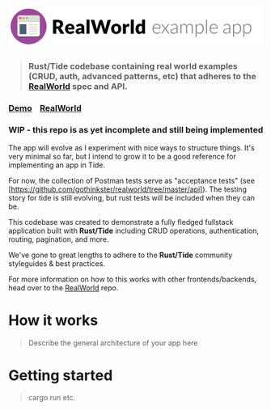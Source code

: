 # ![RealWorld Example App](logo.png)

> ### Rust/Tide codebase containing real world examples (CRUD, auth, advanced patterns, etc) that adheres to the [RealWorld](https://github.com/gothinkster/realworld) spec and API.


### [Demo](https://github.com/gothinkster/realworld)&nbsp;&nbsp;&nbsp;&nbsp;[RealWorld](https://github.com/gothinkster/realworld)

### WIP - this repo is as yet incomplete and still being implemented

The app will evolve as I experiment with nice ways to structure things. It's very minimal so far, but I intend to grow it to be a good reference for implementing an app in Tide.

For now, the collection of Postman tests serve as "acceptance tests" (see [https://github.com/gothinkster/realworld/tree/master/api]). The testing story for tide is still evolving, but rust tests will be included when they can be.

This codebase was created to demonstrate a fully fledged fullstack application built with **Rust/Tide** including CRUD operations, authentication, routing, pagination, and more.

We've gone to great lengths to adhere to the **Rust/Tide** community styleguides & best practices.

For more information on how to this works with other frontends/backends, head over to the [RealWorld](https://github.com/gothinkster/realworld) repo.


# How it works

> Describe the general architecture of your app here

# Getting started

> cargo run etc.

